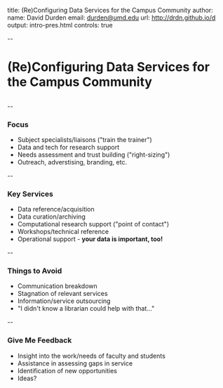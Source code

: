 title: (Re)Configuring Data Services for the Campus Community
author: 
  name: David Durden
  email: durden@umd.edu 
  url: http://drdn.github.io/d
output: intro-pres.html
controls: true

--

# (Re)Configuring Data Services for the Campus Community
## 

--

### Focus

* Subject specialists/liaisons ("train the trainer")
* Data and tech for research support
* Needs assessment and trust building ("right-sizing")
* Outreach, adverstising, branding, etc.

--

### Key Services

* Data reference/acquisition
* Data curation/archiving
* Computational research support ("point of contact")
* Workshops/technical reference
* Operational support - **your data is important, too!**

--

### Things to Avoid

* Communication breakdown
* Stagnation of relevant services
* Information/service outsourcing
* "I didn't know a librarian could help with that..."

--

### Give Me Feedback

* Insight into the work/needs of faculty and students
* Assistance in assessing gaps in service
* Identification of new opportunities
* Ideas?
